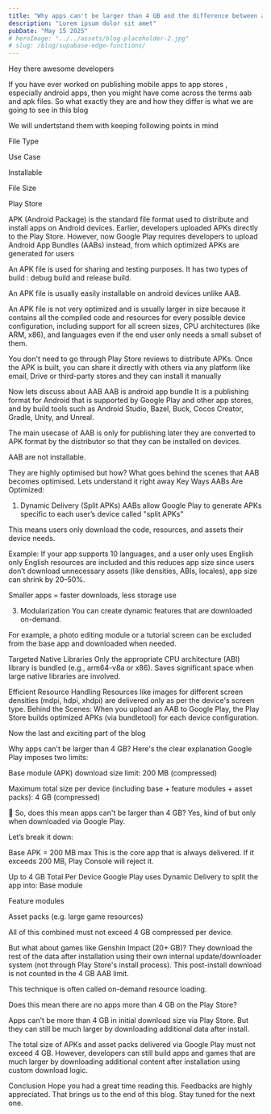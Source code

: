 ```yaml
---
title: "Why apps can't be larger than 4 GB and the difference between aab and apk"
description: "Lorem ipsum dolor sit amet"
pubDate: "May 15 2025"
# heroImage: "../../assets/blog-placeholder-2.jpg"
# slug: /blog/supabase-edge-functions/
---
```


Hey there awesome developers

If you have ever worked on publishing mobile apps to app stores , especially android apps, then you might have come across the terms aab and apk files. So what exactly they are and how they differ is what we are going to see in this blog

We will undertstand them with keeping following points in mind

File Type

Use Case

Installable

File Size

Play Store

APK (Android Package) is the standard file format used to distribute and install apps on Android devices. Earlier, developers uploaded APKs directly to the Play Store. However, now Google Play requires developers to upload Android App Bundles (AABs) instead, from which optimized APKs are generated for users

An APK file is used for sharing and testing purposes. It has two types of build : debug build and release build.

An APK file is usually easily installable on android devices unlike AAB.

An APK file is not very optimized and is usually larger in size because it contains all the compiled code and resources for every possible device configuration, including support for all screen sizes, CPU architectures (like ARM, x86), and languages even if the end user only needs a small subset of them.

You don't need to go through Play Store reviews to distribute APKs. Once the APK is built, you can share it directly with others via any platform like email, Drive or third-party stores and they can install it manually

Now lets discuss about AAB
AAB is android app bundle It is a publishing format for Android that is supported by Google Play and other app stores, and by build tools such as Android Studio, Bazel, Buck, Cocos Creator, Gradle, Unity, and Unreal.

The main usecase of AAB is only for publishing later they are converted to APK format by the distributor so that they can be installed on devices.

AAB are not installable.

They are highly optimised but how?
What goes behind the scenes that AAB becomes optimised.
Lets understand it right away Key Ways AABs Are Optimized:

1. Dynamic Delivery (Split APKs) AABs allow Google Play to generate APKs specific to each user’s device called "split APKs"

This means users only download the code, resources, and assets their device needs.

Example: If your app supports 10 languages, and a user only uses English only English resources are included and this reduces app size since users don’t download unnecessary assets (like densities, ABIs, locales), app size can shrink by 20–50%.

Smaller apps = faster downloads, less storage use

3. Modularization You can create dynamic features that are downloaded on-demand.

For example, a photo editing module or a tutorial screen can be excluded from the base app and downloaded when needed.

Targeted Native Libraries Only the appropriate CPU architecture (ABI) library is bundled (e.g., arm64-v8a or x86).
Saves significant space when large native libraries are involved.

Efficient Resource Handling Resources like images for different screen densities (mdpi, hdpi, xhdpi) are delivered only as per the device's screen type.
Behind the Scenes: When you upload an AAB to Google Play, the Play Store builds optimized APKs (via bundletool) for each device configuration.

Now the last and exciting part of the blog

Why apps can't be larger than 4 GB?
Here's the clear explanation Google Play imposes two limits:

Base module (APK) download size limit: 200 MB (compressed)

Maximum total size per device (including base + feature modules + asset packs): 4 GB (compressed)

🤔 So, does this mean apps can't be larger than 4 GB? Yes, kind of but only when downloaded via Google Play.

Let’s break it down:

Base APK = 200 MB max This is the core app that is always delivered.
If it exceeds 200 MB, Play Console will reject it.

Up to 4 GB Total Per Device Google Play uses Dynamic Delivery to split the app into:
Base module

Feature modules

Asset packs (e.g. large game resources)

All of this combined must not exceed 4 GB compressed per device.

But what about games like Genshin Impact (20+ GB)? They download the rest of the data after installation using their own internal update/downloader system (not through Play Store's install process).
This post-install download is not counted in the 4 GB AAB limit.

This technique is often called on-demand resource loading.

Does this mean there are no apps more than 4 GB on the Play Store?

Apps can't be more than 4 GB in initial download size via Play Store. But they can still be much larger by downloading additional data after install.

The total size of APKs and asset packs delivered via Google Play must not exceed 4 GB. However, developers can still build apps and games that are much larger by downloading additional content after installation using custom download logic.

Conclusion
Hope you had a great time reading this. Feedbacks are highly appreciated. That brings us to the end of this blog. Stay tuned for the next one.
